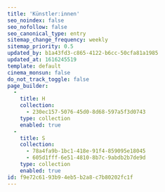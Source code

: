 ```yaml
---
title: 'Künstler:innen'
seo_noindex: false
seo_nofollow: false
seo_canonical_type: entry
sitemap_change_frequency: weekly
sitemap_priority: 0.5
updated_by: b1a43fd3-c865-4122-b6cc-50cfa81a1985
updated_at: 1616245519
template: default
cinema_monsun: false
do_not_track_toggle: false
page_builder:
  -
    title: H
    collection:
      - 230ec157-5076-45d0-8d68-597a5f3d0743
    type: collection
    enabled: true
  -
    title: S
    collection:
      - 78a4fa9b-1bc1-418e-91f4-859095e18045
      - 605d1fff-6e51-4810-8b7c-9abdb2b7de9d
    type: collection
    enabled: true
id: f9e72c61-93b9-4eb5-b2a8-c7b80202fc1f
---
```

